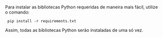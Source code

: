 <p> Para instalar as bibliotecas Python requeridas de maneira mais fácil, utilize o comando: </p>

<code> pip install -r requirements.txt </code>

<p> Assim, todas as bibliotecas Python serão instaladas de uma só vez. </p>
